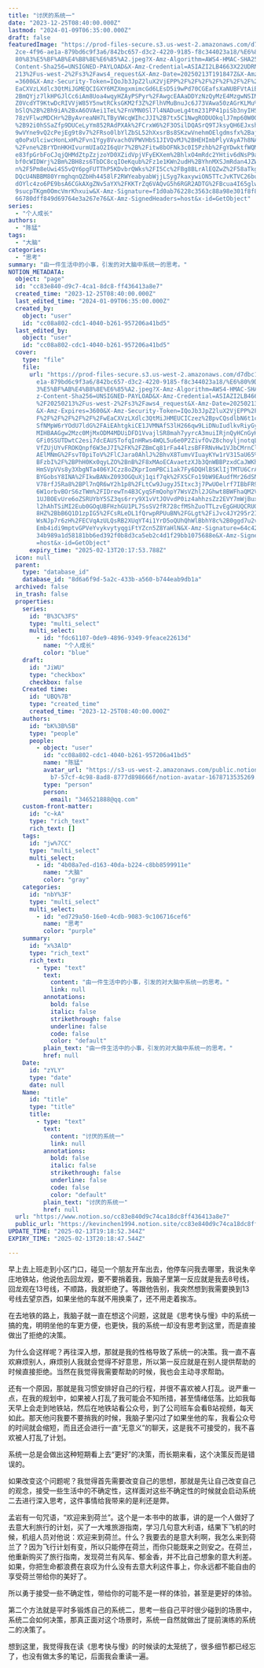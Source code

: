 ```yaml
---
title: "讨厌的系统一"
date: "2023-12-25T08:40:00.000Z"
lastmod: "2024-01-09T06:35:00.000Z"
draft: false
featuredImage: "https://prod-files-secure.s3.us-west-2.amazonaws.com/d7dbc101-8\
  2ce-4f96-ae1a-879bd6c9f3a6/842bc657-d3c2-4220-9185-f8c344023a18/%E6%80%9D%E8%\
  80%83%E5%BF%AB%E4%B8%8E%E6%85%A2.jpeg?X-Amz-Algorithm=AWS4-HMAC-SHA256&X-Amz-\
  Content-Sha256=UNSIGNED-PAYLOAD&X-Amz-Credential=ASIAZI2LB4663X22UDRN%2F20250\
  213%2Fus-west-2%2Fs3%2Faws4_request&X-Amz-Date=20250213T191847Z&X-Amz-Expires\
  =3600&X-Amz-Security-Token=IQoJb3JpZ2luX2VjEPP%2F%2F%2F%2F%2F%2F%2F%2F%2F%2Fw\
  EaCXVzLXdlc3QtMiJGMEQCIGXY6MZXmgxmimcGd6LEsD5i9wPd70CGEafsXaNUBFVtAiBhMeSi6u%\
  2BmQYjz7lkHPGJlCc6iAm8Uoa4wqyHZAyPSPyr%2FAwgcEAAaDDYzNzQyMzE4MzgwNSIMSYnPe5Vw\
  Z0VcdYT9KtwDcRIVVjW85Y5nwtRCksGKM2f3Z%2FlhVMuBnuJc6J73VAwa50zAGrKLMu%2B9e8q6p\
  bSlQ%2B%2Bh9iA%2BxA6OVAei1TeL%2FnVMN0Sl7l4NADueLg4tm231PP41piSb3nyIHSQn3wLbVA\
  78zVFlwzMDCHr%2ByAvreaNH7LTByVWcqWIhcJJI%2B7tx5C1NwgRODUOkqlJ7mp60W0OMtAYJzrL\
  %2B92i0hSSaZfp9DUCeLyYm852RAdPXAk%2FCrxW6%2F3OSilDQASrQ9TJksyQH6EJxsh2bw6L1g5\
  9wVYne9vQ2cPejEg9t8v7%2FRso0lbYlZbSL52hXxsrBs8SKzwVnehmOElgdmsfx%2BajbXo%2Bfo\
  q0oPxUlciwcHonLxH%2Fvn1Ygy8Vvach0VPWVHbS1JIVQvMJ%2BHEHImbPlyVAyA7h8NAQU7SCQ94\
  %2Fvne%2BrYDnHKHIvurmUIaO2I6qUr7%2B%2Fitw8bOFNk3c0I5Pzhb%2FgYDwktfWQMIgPNSQc9\
  e83fpGrbFoCJqjQHMdZtpZzjzoYD0XZidVpjVFyEKXem%2BhlxO4mRdc2YHtiv6dNsP9a%2BASw3r\
  bf0cWIDWrj%2Bm%2BH8zs6TbDC8cqIOeKqub%2Fz1e1KWn2udH%2BYhnMXSJmRdan4JZWt5Mz7FmT\
  n%2F5Pm8eUwi4S5vQY6pgFUTThP5KDvbrQWks%2FI5Cc%2FBg8BLrAlEQZwZ%2F58aTkgy03SbkLD\
  DQcU4NBBM80YrmghqnQZbHh4458lF2RWYeabyabWjjLSyg7kaxywiON5TTcJvKTVC26buE6eydggM\
  dOYlc4zo6PE9bsA6CGkAXgZNv5aYX%2FKKTrZq6VAQvG5h6RGR2ADTG%2FBcua4I65glw97DtZN2M\
  9sucpTKgm0OmcVmrKhxuiw&X-Amz-Signature=f1d0ab76228c3563c88a98e301f8f8ae3c0766\
  66780dff849d69764e3a267e76&X-Amz-SignedHeaders=host&x-id=GetObject"
series:
  - "个人成长"
authors:
  - "陈猛"
tags:
  - "大脑"
categories:
  - "思考"
summary: "由一件生活中的小事，引发的对大脑中系统一的思考。"
NOTION_METADATA:
  object: "page"
  id: "cc83e840-d9c7-4ca1-8dc8-ff436413a8e7"
  created_time: "2023-12-25T08:40:00.000Z"
  last_edited_time: "2024-01-09T06:35:00.000Z"
  created_by:
    object: "user"
    id: "cc08a802-cdc1-4040-b261-957206a41bd5"
  last_edited_by:
    object: "user"
    id: "cc08a802-cdc1-4040-b261-957206a41bd5"
  cover:
    type: "file"
    file:
      url: "https://prod-files-secure.s3.us-west-2.amazonaws.com/d7dbc101-82ce-4f96-a\
        e1a-879bd6c9f3a6/842bc657-d3c2-4220-9185-f8c344023a18/%E6%80%9D%E8%80%8\
        3%E5%BF%AB%E4%B8%8E%E6%85%A2.jpeg?X-Amz-Algorithm=AWS4-HMAC-SHA256&X-Am\
        z-Content-Sha256=UNSIGNED-PAYLOAD&X-Amz-Credential=ASIAZI2LB4664V6U3VQL\
        %2F20250213%2Fus-west-2%2Fs3%2Faws4_request&X-Amz-Date=20250213T191753Z\
        &X-Amz-Expires=3600&X-Amz-Security-Token=IQoJb3JpZ2luX2VjEPP%2F%2F%2F%2\
        F%2F%2F%2F%2F%2F%2FwEaCXVzLXdlc3QtMiJHMEUCICzez%2BpvCQsdlbN6t1chXELeAz9\
        SfNMpW6rYOdU7ldG%2FAiEAhtgkiCE1JVMNAfS3lH266qw9LiDNuIudlkvRiyGyqMgq%2Fw\
        MIHBAAGgw2Mzc0MjMxODM4MDUiDFD1VvajlSR8mah7yyrcA3muiIRjnQyHCnGyHMzf7Qg3f\
        GFi0SSUTDwtC2esi7dcEAUSTofqInHRws4WQL5u6e0P2ZivfOvZ8choyljnotqLAg0sqsFK\
        VfZUjUYvFROKQnpf6W3eJ7I%2FK%2FZBmCq81rFa44lzsBFFRNvHw1VJbCMrnCl7bx7VRXs\
        AElMNmG%2FsvT0piToV%2FlCJara0AhlJ%2BhvX8TumvVIuayKYw1rV315aU65%2BV0%2BS\
        BFzbI%2F%2BPhH0Kx0qyLZO%2BnB%2F8xMAoECAvaetzXJb3QnWBBPzxdCaJWKhwchy213L\
        HmSVpVVs8y3XbgNTa406YJCzz8oZKprIomPBCi1ak7Fy6DQHlBSKlIjTMTU6CrA8DyA48%2\
        BYGobsY8INA%2FIkwBANxZ093OGQuXj1qif7qk%2FXSCFo19bW9EAudfMr26dSNHAhC1AqN\
        V78rfJ5Ra8%2BPl7nQR6wY2h1p8%2FLtCw9JugyJ5Itxc3j7PwUOelrf7IBbFR94jGFNaSK\
        6W1orbvBOrS6zTWm%2FIDrewTn4B3CyqSFmQohpY7WsVZhl2JGhwt8BWFhaQM2V4godA4CJ\
        1UJBOEvUre6oZSRUYbY5SZ3qs6rry9X1vVtJOVvdP0iz4ahhzsZz2EVY7mWjBux0WPV%2F4\
        l2hAhTSiMI2Eub0GOqUBFHzhGU1PL7SsSV2fR728cfMShZuoTTLzvEgGHUQCRUGN%2Ble8c\
        8HZ%2BbB6Q1D1zpIG5%2FCsRLeDL1fQrwpRPUuBN%2FGLgt%2FiJvc4JY295r2IJmWFOSQx\
        WsNJp7r6zH%2FECVqAzULQsRB2XUqYT4i1YrD5oQUhQhWlBbhY8c%2B0ggd7u2v0SLySis9\
        Emb4idi9mptvGPVeYvykvytyqgiFtYZcn5Z8YaHlN&X-Amz-Signature=64c423b62b849\
        34b989a1d58181bb6ed392f0b8d3ca5eb2c4d1f29bb1075688e&X-Amz-SignedHeaders\
        =host&x-id=GetObject"
      expiry_time: "2025-02-13T20:17:53.788Z"
  icon: null
  parent:
    type: "database_id"
    database_id: "8d6a6f9d-5a2c-433b-a560-b744eab9db1a"
  archived: false
  in_trash: false
  properties:
    series:
      id: "B%3C%3FS"
      type: "multi_select"
      multi_select:
        - id: "fdc61107-0de9-4896-9349-9feace22613d"
          name: "个人成长"
          color: "blue"
    draft:
      id: "JiWU"
      type: "checkbox"
      checkbox: false
    Created time:
      id: "UBQ%7B"
      type: "created_time"
      created_time: "2023-12-25T08:40:00.000Z"
    authors:
      id: "bK%3B%5B"
      type: "people"
      people:
        - object: "user"
          id: "cc08a802-cdc1-4040-b261-957206a41bd5"
          name: "陈猛"
          avatar_url: "https://s3-us-west-2.amazonaws.com/public.notion-static.com/775523\
            b7-57cf-4c98-8ad8-8777d898666f/notion-avatar-1678713535269.png"
          type: "person"
          person:
            email: "346521888@qq.com"
    custom-front-matter:
      id: "c~kA"
      type: "rich_text"
      rich_text: []
    tags:
      id: "jw%7CC"
      type: "multi_select"
      multi_select:
        - id: "4b08a7ed-d163-40da-b224-c8bb8599911e"
          name: "大脑"
          color: "gray"
    categories:
      id: "nbY%3F"
      type: "multi_select"
      multi_select:
        - id: "ed729a50-16e0-4cdb-9083-9c106716cef6"
          name: "思考"
          color: "purple"
    summary:
      id: "x%3AlD"
      type: "rich_text"
      rich_text:
        - type: "text"
          text:
            content: "由一件生活中的小事，引发的对大脑中系统一的思考。"
            link: null
          annotations:
            bold: false
            italic: false
            strikethrough: false
            underline: false
            code: false
            color: "default"
          plain_text: "由一件生活中的小事，引发的对大脑中系统一的思考。"
          href: null
    Date:
      id: "zYLY"
      type: "date"
      date: null
    Name:
      id: "title"
      type: "title"
      title:
        - type: "text"
          text:
            content: "讨厌的系统一"
            link: null
          annotations:
            bold: false
            italic: false
            strikethrough: false
            underline: false
            code: false
            color: "default"
          plain_text: "讨厌的系统一"
          href: null
  url: "https://www.notion.so/cc83e840d9c74ca18dc8ff436413a8e7"
  public_url: "https://kevinchen1994.notion.site/cc83e840d9c74ca18dc8ff436413a8e7"
UPDATE_TIME: "2025-02-13T19:18:52.344Z"
EXPIRY_TIME: "2025-02-13T20:18:47.544Z"

---
```

<link rel="stylesheet" href="https://cdn.jsdelivr.net/npm/katex@0.16.2/dist/katex.min.css" integrity="sha384-bYdxxUwYipFNohQlHt0bjN/LCpueqWz13HufFEV1SUatKs1cm4L6fFgCi1jT643X" crossorigin="anonymous">


早上去上班走到小区门口，碰见一个朋友开车出去，他停车问我去哪里，我说朱辛庄地铁站，他说他去回龙观，要不要捎着我，我脑子里第一反应就是我去8号线，回龙观在13号线，不顺路，我就拒绝了。等跟他告别，我突然想到我需要换到13号线去望京西，如果坐他的车就不用换乘了，还不用走着挨冻。


在去地铁的路上，我脑子就一直在想这个问题，这就是《思考快与慢》中的系统一搞的鬼，明明坐他的车更方便，也更快，我的系统一却没有思考到这里，而是直接做出了拒绝的决策。


为什么会这样呢？再往深入想，那就是我的性格导致了系统一的决策。我一直不喜欢麻烦别人，麻烦别人我就会觉得不好意思，所以第一反应就是在别人提供帮助的时候直接拒绝。当然在我觉得我需要帮助的时候，我也会主动寻求帮助。


还有一个原因，那就是我习惯安排好自己的行程，并很不喜欢被人打乱。说严重一点，在我的规划中，如果被人打乱了我可能会不知所措，甚至情绪低落。比如我每天早上会走到地铁站，然后在地铁站看公众号，到了公司班车会看B站视频，每天如此。那天他问我要不要捎我的时候，我脑子里闪过了如果坐他的车，我看公众号的时间就会缩短，而且还会进行一直“无意义”的聊天，这是我不可接受的，我不喜欢被人打乱了计划。


系统一总是会做出这种短期看上去“更好”的决策，而长期来看，这个决策反而是错误的。


如果改变这个问题呢？我觉得首先需要改变自己的思想，那就是先让自己改变自己的观念，接受一些生活中的不确定性，这样面对这些不确定性的时候就会启动系统二去进行深入思考，这件事情给我带来的是利还是弊。


孟岩有一句咒语，“欢迎来到荷兰”。这个是一本书中的故事，讲的是一个人做好了去意大利旅行的计划，买了一大堆旅游指南，学习几句意大利语，结果下飞机的时候，机组人员对他说：欢迎来到荷兰。什么？我要去的是意大利啊，我怎么来到荷兰了？因为飞行计划有变，所以只能停在荷兰，而你只能既来之则安之。在荷兰，他重新购买了旅行指南，发现荷兰有风车、郁金香，并不比自己想象的意大利差。如果，你把生命都浪费在哀叹为什么没有去意大利这件事上，你永远都不能自由的享受荷兰带给你的美好了。


所以勇于接受一些不确定性，带给你的可能不是一样的体验，甚至是更好的体验。


第二个方法就是平时多锻炼自己的系统二，思考一些自己平时很少碰到的场景中，系统二会如何决策，那真正面对这个场景时，系统一自然就做出了提前演练的系统二的决策了。


想到这里，我觉得我在读《思考快与慢》的时候读的太笼统了，很多细节都已经忘了，也没有做太多的笔记，后面我会重读一遍。

